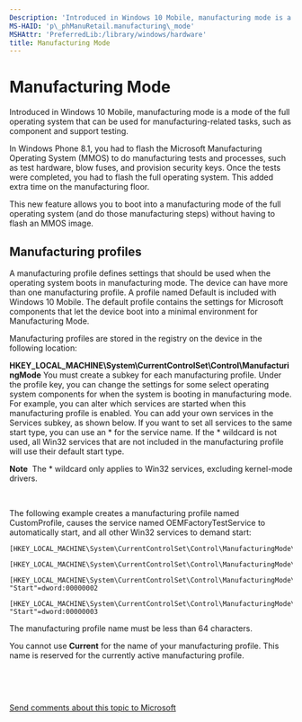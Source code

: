 ```yaml
---
Description: 'Introduced in Windows 10 Mobile, manufacturing mode is a mode of the full operating system that can be used for manufacturing-related tasks, such as component and support testing.'
MS-HAID: 'p\_phManuRetail.manufacturing\_mode'
MSHAttr: 'PreferredLib:/library/windows/hardware'
title: Manufacturing Mode
---
```


# Manufacturing Mode


Introduced in Windows 10 Mobile, manufacturing mode is a mode of the full operating system that can be used for manufacturing-related tasks, such as component and support testing.

In Windows Phone 8.1, you had to flash the Microsoft Manufacturing Operating System (MMOS) to do manufacturing tests and processes, such as test hardware, blow fuses, and provision security keys. Once the tests were completed, you had to flash the full operating system. This added extra time on the manufacturing floor.

This new feature allows you to boot into a manufacturing mode of the full operating system (and do those manufacturing steps) without having to flash an MMOS image.

## <span id="Manufacturing_profiles"></span><span id="manufacturing_profiles"></span><span id="MANUFACTURING_PROFILES"></span>Manufacturing profiles


A manufacturing profile defines settings that should be used when the operating system boots in manufacturing mode. The device can have more than one manufacturing profile. A profile named Default is included with Windows 10 Mobile. The default profile contains the settings for Microsoft components that let the device boot into a minimal environment for Manufacturing Mode.

Manufacturing profiles are stored in the registry on the device in the following location:

**HKEY\_LOCAL\_MACHINE\\System\\CurrentControlSet\\Control\\ManufacturingMode**
You must create a subkey for each manufacturing profile. Under the profile key, you can change the settings for some select operating system components for when the system is booting in manufacturing mode. For example, you can alter which services are started when this manufacturing profile is enabled. You can add your own services in the Services subkey, as shown below. If you want to set all services to the same start type, you can use an \* for the service name. If the \* wildcard is not used, all Win32 services that are not included in the manufacturing profile will use their default start type.

**Note**  The \* wildcard only applies to Win32 services, excluding kernel-mode drivers.

 

The following example creates a manufacturing profile named CustomProfile, causes the service named OEMFactoryTestService to automatically start, and all other Win32 services to demand start:

``` syntax
[HKEY_LOCAL_MACHINE\System\CurrentControlSet\Control\ManufacturingMode\CustomProfile]

[HKEY_LOCAL_MACHINE\System\CurrentControlSet\Control\ManufacturingMode\CustomProfile\Services]

[HKEY_LOCAL_MACHINE\System\CurrentControlSet\Control\ManufacturingMode\CustomProfile\Services\OEMFactoryTestService]
"Start"=dword:00000002

[HKEY_LOCAL_MACHINE\System\CurrentControlSet\Control\ManufacturingMode\CustomProfile\Services\*]
"Start"=dword:00000003
```

The manufacturing profile name must be less than 64 characters.

You cannot use **Current** for the name of your manufacturing profile. This name is reserved for the currently active manufacturing profile.

 

 

[Send comments about this topic to Microsoft](mailto:wsddocfb@microsoft.com?subject=Documentation%20feedback%20%5Bp_phManuRetail\p_phManuRetail%5D:%20Manufacturing%20Mode%20%20RELEASE:%20%284/11/2016%29&body=%0A%0APRIVACY%20STATEMENT%0A%0AWe%20use%20your%20feedback%20to%20improve%20the%20documentation.%20We%20don't%20use%20your%20email%20address%20for%20any%20other%20purpose,%20and%20we'll%20remove%20your%20email%20address%20from%20our%20system%20after%20the%20issue%20that%20you're%20reporting%20is%20fixed.%20While%20we're%20working%20to%20fix%20this%20issue,%20we%20might%20send%20you%20an%20email%20message%20to%20ask%20for%20more%20info.%20Later,%20we%20might%20also%20send%20you%20an%20email%20message%20to%20let%20you%20know%20that%20we've%20addressed%20your%20feedback.%0A%0AFor%20more%20info%20about%20Microsoft's%20privacy%20policy,%20see%20http://privacy.microsoft.com/default.aspx. "Send comments about this topic to Microsoft")



